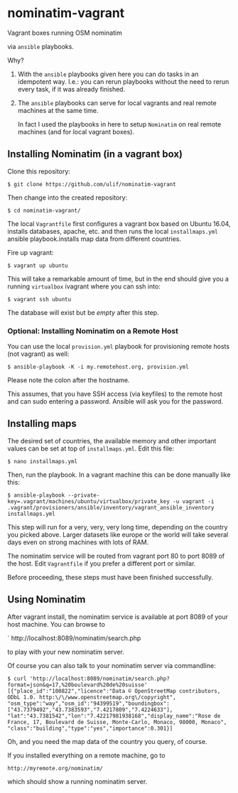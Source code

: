 # nominatim-vagrant

Vagrant boxes running OSM nominatim

via `ansible` playbooks.

Why?

1) With the `ansible` playbooks given here you can do tasks in an idempotent
   way. I.e.: you can rerun playbooks without the need to rerun every task, if
   it was already finished.

2) The `ansible` playbooks can serve for local vagrants and real remote
   machines at the same time.

   In fact I used the playbooks in here to setup `Nominatim` on real remote
   machines (and for local vagrant boxes).


## Installing Nominatim (in a vagrant box)

Clone this repository:

    $ git clone https://github.com/ulif/nominatim-vagrant

Then change into the created repository:

    $ cd nominatim-vagrant/

The local `Vagrantfile` first configures a vagrant box based on Ubuntu 16.04,
installs databases, apache, etc. and then runs the local `installmaps.yml`
ansible playbook.installs map data from different countries.

Fire up vagrant:

    $ vagrant up ubuntu

This will take a remarkable amount of time, but in the end should give you a
running `virtualbox` ivagrant where you can ssh into:

    $ vagrant ssh ubuntu

The database will exist but be _empty_ after this step.


### Optional: Installing Nominatim on a Remote Host

You can use the local `provision.yml` playbook for provisioning remote hosts
(not vagrant) as well:

    $ ansible-playbook -K -i my.remotehost.org, provision.yml

Please note the colon after the hostname.

This assumes, that you have SSH access (via keyfiles) to the remote host and
can sudo entering a password. Ansible will ask you for the password.


## Installing maps

The desired set of countries, the available memory and other important values
can be set at top of `installmaps.yml`. Edit this file:

    $ nano installmaps.yml

Then, run the playbook. In a vagrant machine this can be done manually like
this:

    $ ansible-playbook --private-key=.vagrant/machines/ubuntu/virtualbox/private_key -u vagrant -i .vagrant/provisioners/ansible/inventory/vagrant_ansible_inventory installmaps.yml

This step will run for a very, very, very long time, depending on the country
you picked above. Larger datasets like europe or the world will take several
days even on strong machines with lots of RAM.

The nominatim service will be routed from vagrant port 80 to port 8089 of the
host. Edit `Vagrantfile` if you prefer a different port or similar.

Before proceeding, these steps must have been finished successfully.


## Using Nominatim

After vagrant install, the nominatim service is available at port 8089 of your
host machine. You can browse to

  ` http://localhost:8089/nominatim/search.php

to play with your new nominatim server.

Of course you can also talk to your nominatim server via commandline:

    $ curl 'http://localhost:8089/nominatim/search.php?format=json&q=17,%20boulevard%20de%20suisse'
    [{"place_id":"100822","licence":"Data © OpenStreetMap contributors, ODbL 1.0. http:\/\/www.openstreetmap.org\/copyright",
    "osm_type":"way","osm_id":"94399519","boundingbox":["43.7379492","43.7383593","7.4217809","7.4224633"],
    "lat":"43.7381542","lon":"7.42217981938168","display_name":"Rose de France, 17, Boulevard de Suisse, Monte-Carlo, Monaco, 98000, Monaco",
    "class":"building","type":"yes","importance":0.301}]

Oh, and you need the map data of the country you query, of course.

If you installed everything on a remote machine, go to

    http://myremote.org/nominatim/

which should show a running nominatim server.

